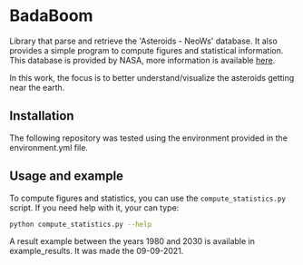 # BadaBoom

Library that parse and retrieve the 'Asteroids - NeoWs' database.
It also provides a simple program to compute figures and statistical information.
This database is provided by NASA, more information is available [here](https://api.nasa.gov/).

In this work, the focus is to better understand/visualize the asteroids getting near the earth.

## Installation

The following repository was tested using the environment provided in the environment.yml file.

## Usage and example

To compute figures and statistics, you can use the `compute_statistics.py` script. If you need help with it, your can type:
```bash
python compute_statistics.py --help
```

A result example between the years 1980 and 2030 is available in example_results. It was made the 09-09-2021.